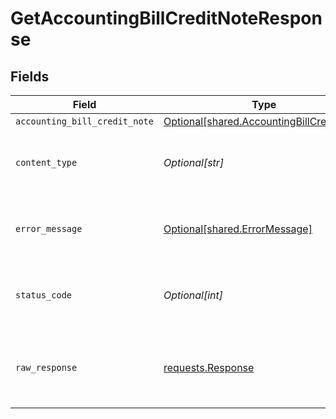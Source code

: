 # GetAccountingBillCreditNoteResponse


## Fields

| Field                                                                                            | Type                                                                                             | Required                                                                                         | Description                                                                                      |
| ------------------------------------------------------------------------------------------------ | ------------------------------------------------------------------------------------------------ | ------------------------------------------------------------------------------------------------ | ------------------------------------------------------------------------------------------------ |
| `accounting_bill_credit_note`                                                                    | [Optional[shared.AccountingBillCreditNote]](undefined/models/shared/accountingbillcreditnote.md) | :heavy_minus_sign:                                                                               | Success                                                                                          |
| `content_type`                                                                                   | *Optional[str]*                                                                                  | :heavy_check_mark:                                                                               | HTTP response content type for this operation                                                    |
| `error_message`                                                                                  | [Optional[shared.ErrorMessage]](undefined/models/shared/errormessage.md)                         | :heavy_minus_sign:                                                                               | Your API request was not properly authorized.                                                    |
| `status_code`                                                                                    | *Optional[int]*                                                                                  | :heavy_check_mark:                                                                               | HTTP response status code for this operation                                                     |
| `raw_response`                                                                                   | [requests.Response](https://requests.readthedocs.io/en/latest/api/#requests.Response)            | :heavy_minus_sign:                                                                               | Raw HTTP response; suitable for custom response parsing                                          |